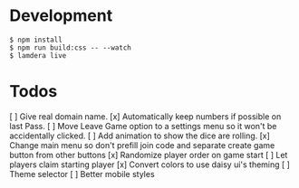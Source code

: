 # Development

```
$ npm install
$ npm run build:css -- --watch
$ lamdera live
```

# Todos

[ ] Give real domain name.
[x] Automatically keep numbers if possible on last Pass.
[ ] Move Leave Game option to a settings menu so it won't be accidentally clicked.
[ ] Add animation to show the dice are rolling.
[x] Change main menu so don't prefill join code and separate create game button from other buttons
[x] Randomize player order on game start
[ ] Let players claim starting player
[x] Convert colors to use daisy ui's theming
[ ] Theme selector
[ ] Better mobile styles
